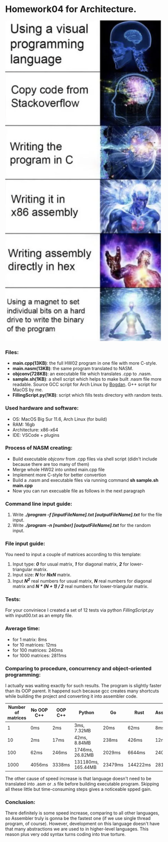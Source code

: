 # Homework04 for Architecture.

![alt text](https://github.com/OFFLUCK/Architecture/blob/master/ArchitectureHW4/meme.png)

### Files:
- **main.cpp(13KB)**: the full HW02 program in one file with more C-style.
- **main.nasm(13KB)**: the same program translated to NASM.
- **objconv(728KB)**: an executable file which translates .cpp to .nasm.
- **sample.sh(1KB)**: a shell script which helps to make built .nasm file more readable. Source GCC script for Arch Linux by [Bogdan](https://github.com/brem-hub). G++ script for MacOS by me.
- **FillingScript.py(1KB)**: script which fills tests directory with random tests.

### Used hardware and software:
- OS: MacOS Big Sur 11.6, Arch Linux (for build)
- RAM: 16gb
- Architecture: x86-x64
- IDE: VSCode + plugins

### Process of NASM creating:
- Build executable *objconv* from .cpp files via shell script (didn't include because there are too many of them)
- Merge whole HW02 into united main.cpp file
- Implement more C-style for better convertion
- Build a .nasm and executable files via running command **sh sample.sh main.cpp**
- Now you can run execuable file as follows in the next paragraph

### Command line input guide:
1) Write ***./program -f [inputFileName].txt [outputFileName].txt*** for the file input.
2) Write ***./program -n [number] [outputFileName].txt*** for the random input.

### File input guide:
You need to input a couple of matrices according to this template:

1) Input type: ***0*** for usual matrix, ***1*** for diagonal matrix, ***2*** for lower-triangular matrix.
2) Input size: ***N*** for ***NxN*** matrix.
3) Input ***N<sup>2</sup>*** real numbers for usual matrix, ***N*** real numbers for diagonal matrix and ***N * (N + 1) / 2*** real numbers for lower-triangular matrix.

### Tests:
For your conviniece I created a set of 12 tests via python *FillingScript.py* with input00.txt as an empty file.

### Average time:
- for 1 matrix: 8ms
- for 10 matrices: 12ms
- for 100 matrices: 240ms
- for 1000 matrices: 2811ms

### Comparing to procedure, concurrency and object-oriented programming:
I actually was waiting exactly for such results. The program is slightly faster than its OOP parent. It happend such because gcc creates many shortcuts while building the project and converting it into assembler code.

|Number of matrices|  No OOP C++  |   OOP C++   |      Python      |    Go    |    Rust    |  Assembler  |
|------------------|--------------|-------------|------------------|----------|------------|-------------|
|1                 |0ms           |2ms          |3ms, 7.32MB       |20ms      |62ms        |8ms          |
|10                |2ms           |17ms         |42ms, 8.84MB      |238ms     |426ms       |12ms         |
|100               |62ms          |246ms        |1746ms, 26.82MB   |2029ms    |6644ms      |240ms        |
|1000              |4056ms        |3338ms       |131180ms, 165.44MB|23479ms   |144222ms    |2811ms       |

The other cause of speed increase is that language doesn't need to be translated into .asm or .s file before building executable program. Skipping all these little but time-consuming steps gives a noticeable spped gain.

### Conclusion:
There definitely is some speed increase, comparing to all other languages, so Assembler truly is gonna be the fastest one (if we use single thread program, of course). However, development on this language doesn't have that many abstractions we are used to in higher-level languages. This reason plus very odd syntax turns coding into true torture.

